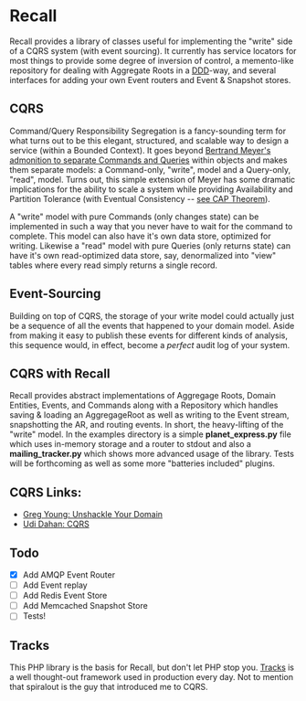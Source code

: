 # Recall
Recall provides a library of classes useful for implementing the "write" side of a CQRS system (with event sourcing). It currently has service locators for most things to provide some degree of inversion of control, a memento-like repository for dealing with Aggregate Roots in a [DDD](http://en.wikipedia.org/wiki/Domain-driven_design)-way, and several interfaces for adding your own Event routers and Event & Snapshot stores.

## CQRS
Command/Query Responsibility Segregation is a fancy-sounding term for what turns out to be this elegant, structured, and scalable way to design a service (within a Bounded Context). It goes beyond [Bertrand Meyer's admonition to separate Commands and Queries](http://en.wikipedia.org/wiki/Command%E2%80%93query_separation) within objects and makes them separate models: a Command-only, "write", model and a Query-only, "read", model. Turns out, this simple extension of Meyer has some dramatic implications for the ability to scale a system while providing Availability and Partition Tolerance (with Eventual Consistency -- [see CAP Theorem](http://en.wikipedia.org/wiki/CAP_theorem)).

A "write" model with pure Commands (only changes state) can be implemented in such a way that you never have to wait for the command to complete. This model can also have it's own data store, optimized for writing. Likewise a "read" model with pure Queries (only returns state) can have it's own read-optimized data store, say, denormalized into "view" tables where every read simply returns a single record.

## Event-Sourcing
Building on top of CQRS, the storage of your write model could actually just be a sequence of all the events that happened to your domain model. Aside from making it easy to publish these events for different kinds of analysis, this sequence would, in effect, become a _perfect_ audit log of your system.

## CQRS with Recall
Recall provides abstract implementations of Aggregage Roots, Domain Entities, Events, and Commands along with a Repository which handles saving & loading an AggregageRoot as well as writing to the Event stream, snapshotting the AR, and routing events. In short, the heavy-lifting of the "write" model. In the examples directory is a simple **planet_express.py** file which uses in-memory storage and a router to stdout and also a **mailing_tracker.py** which shows more advanced usage of the library. Tests will be forthcoming as well as some more "batteries included" plugins.

## CQRS Links:
 - [Greg Young: Unshackle Your Domain](http://www.infoq.com/presentations/greg-young-unshackle-qcon08)
 - [Udi Dahan: CQRS](http://www.infoq.com/presentations/Command-Query-Responsibility-Segregation)

## Todo
 - [x] Add AMQP Event Router
 - [ ] Add Event replay
 - [ ] Add Redis Event Store
 - [ ] Add Memcached Snapshot Store
 - [ ] Tests!

## Tracks
This PHP library is the basis for Recall, but don't let PHP stop you. [Tracks](https://github.com/spiralout/Tracks) is a well thought-out framework used in production every day. Not to mention that spiralout is the guy that introduced me to CQRS.
